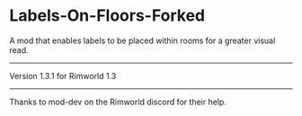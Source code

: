 # Labels-On-Floors-Forked

A mod that enables labels to be placed within rooms for a greater visual read.

---

Version 1.3.1 for Rimworld 1.3

---

Thanks to mod-dev on the Rimworld discord for their help.
